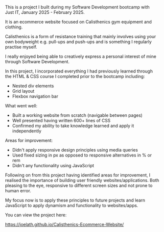 This is a project I built during my Software Development bootcamp with Just IT, January 2025 - February 2025.

It is an ecommerce website focused on Calisthenics gym equipment and clothing.

Calisthenics is a form of resistance training that mainly involves using your own bodyweight e.g. pull-ups and push-ups and is something I regularly practise myself.

I really enjoyed being able to creatively express a personal interest of mine through Software Development.

In this project, I incorporated everything I had previously learned through the HTML & CSS course I completed prior to the bootcamp including:

- Nested div elements
- Grid layout
- Flexbox navigation bar

What went well:

- Built a working website from scratch (navigable between pages)
- Well presented having written 600+ lines of CSS
- Confirmed my ability to take knowledge learned and apply it independently

Areas for improvement:

- Didn't apply responsive design principles using media queries
- Used fixed sizing in px as opposed to responsive alternatives in % or rem
- Didn't any functionality using JavaScript

Following on from this project having identified areas for improvement, I realised the importance of building user friendly websites/applications. Both pleasing to the eye, responsive to different screen sizes and not prone to human error.

My focus now is to apply these principles to future projects and learn JavaScript to apply dynamism and functionality to websites/apps.

You can view the project here:

https://joelath.github.io/Calisthenics-Ecommerce-Website/
